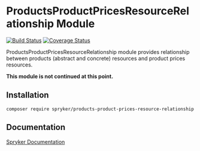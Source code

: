 # ProductsProductPricesResourceRelationship Module
[![Build Status](https://travis-ci.org/spryker/products-product-prices-resource-relationship.svg)](https://travis-ci.org/spryker/products-product-prices-resource-relationship)
[![Coverage Status](https://coveralls.io/repos/github/spryker/products-product-prices-resource-relationship/badge.svg)](https://coveralls.io/github/spryker/products-product-prices-resource-relationship)

ProductsProductPricesResourceRelationship module provides relationship between products (abstract and concrete) resources and product prices resources.

**This module is not continued at this point.**

## Installation

```
composer require spryker/products-product-prices-resource-relationship
```

## Documentation

[Spryker Documentation](https://academy.spryker.com/developing_with_spryker/module_guide/modules.html)
